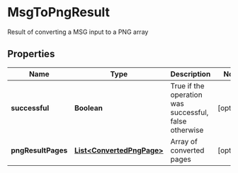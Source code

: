 

# MsgToPngResult

Result of converting a MSG input to a PNG array

## Properties

| Name | Type | Description | Notes |
|------------ | ------------- | ------------- | -------------|
|**successful** | **Boolean** | True if the operation was successful, false otherwise |  [optional] |
|**pngResultPages** | [**List&lt;ConvertedPngPage&gt;**](ConvertedPngPage.md) | Array of converted pages |  [optional] |



